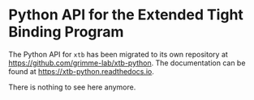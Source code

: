 # Python API for the Extended Tight Binding Program

The Python API for `xtb` has been migrated to its own repository at https://github.com/grimme-lab/xtb-python.
The documentation can be found at https://xtb-python.readthedocs.io.

There is nothing to see here anymore.
